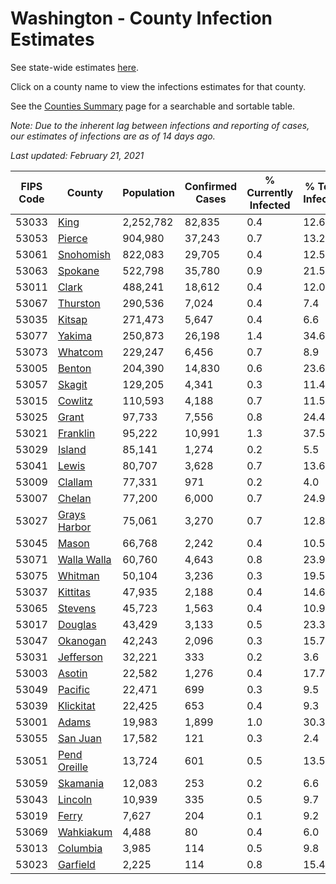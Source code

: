 # Washington - County Infection Estimates

See state-wide estimates [here](/infections/us-wa).

Click on a county name to view the infections estimates for that county.

See the [Counties Summary](/infections/summary-counties) page for a searchable and sortable table.

*Note: Due to the inherent lag between infections and reporting of cases, our estimates of infections are as of 14 days ago.*

*Last updated: February 21, 2021*

|   FIPS Code |                       County |   Population |   Confirmed Cases |   % Currently Infected |   % Total Infected |
|-------------|------------------------------|--------------|-------------------|------------------------|--------------------|
|       53033 |                 [King](king) |    2,252,782 |            82,835 |                    0.4 |               12.6 |
|       53053 |             [Pierce](pierce) |      904,980 |            37,243 |                    0.7 |               13.2 |
|       53061 |       [Snohomish](snohomish) |      822,083 |            29,705 |                    0.4 |               12.5 |
|       53063 |           [Spokane](spokane) |      522,798 |            35,780 |                    0.9 |               21.5 |
|       53011 |               [Clark](clark) |      488,241 |            18,612 |                    0.4 |               12.0 |
|       53067 |         [Thurston](thurston) |      290,536 |             7,024 |                    0.4 |                7.4 |
|       53035 |             [Kitsap](kitsap) |      271,473 |             5,647 |                    0.4 |                6.6 |
|       53077 |             [Yakima](yakima) |      250,873 |            26,198 |                    1.4 |               34.6 |
|       53073 |           [Whatcom](whatcom) |      229,247 |             6,456 |                    0.7 |                8.9 |
|       53005 |             [Benton](benton) |      204,390 |            14,830 |                    0.6 |               23.6 |
|       53057 |             [Skagit](skagit) |      129,205 |             4,341 |                    0.3 |               11.4 |
|       53015 |           [Cowlitz](cowlitz) |      110,593 |             4,188 |                    0.7 |               11.5 |
|       53025 |               [Grant](grant) |       97,733 |             7,556 |                    0.8 |               24.4 |
|       53021 |         [Franklin](franklin) |       95,222 |            10,991 |                    1.3 |               37.5 |
|       53029 |             [Island](island) |       85,141 |             1,274 |                    0.2 |                5.5 |
|       53041 |               [Lewis](lewis) |       80,707 |             3,628 |                    0.7 |               13.6 |
|       53009 |           [Clallam](clallam) |       77,331 |               971 |                    0.2 |                4.0 |
|       53007 |             [Chelan](chelan) |       77,200 |             6,000 |                    0.7 |               24.9 |
|       53027 | [Grays Harbor](grays-harbor) |       75,061 |             3,270 |                    0.7 |               12.8 |
|       53045 |               [Mason](mason) |       66,768 |             2,242 |                    0.4 |               10.5 |
|       53071 |   [Walla Walla](walla-walla) |       60,760 |             4,643 |                    0.8 |               23.9 |
|       53075 |           [Whitman](whitman) |       50,104 |             3,236 |                    0.3 |               19.5 |
|       53037 |         [Kittitas](kittitas) |       47,935 |             2,188 |                    0.4 |               14.6 |
|       53065 |           [Stevens](stevens) |       45,723 |             1,563 |                    0.4 |               10.9 |
|       53017 |           [Douglas](douglas) |       43,429 |             3,133 |                    0.5 |               23.3 |
|       53047 |         [Okanogan](okanogan) |       42,243 |             2,096 |                    0.3 |               15.7 |
|       53031 |       [Jefferson](jefferson) |       32,221 |               333 |                    0.2 |                3.6 |
|       53003 |             [Asotin](asotin) |       22,582 |             1,276 |                    0.4 |               17.7 |
|       53049 |           [Pacific](pacific) |       22,471 |               699 |                    0.3 |                9.5 |
|       53039 |       [Klickitat](klickitat) |       22,425 |               653 |                    0.4 |                9.3 |
|       53001 |               [Adams](adams) |       19,983 |             1,899 |                    1.0 |               30.3 |
|       53055 |         [San Juan](san-juan) |       17,582 |               121 |                    0.3 |                2.4 |
|       53051 | [Pend Oreille](pend-oreille) |       13,724 |               601 |                    0.5 |               13.5 |
|       53059 |         [Skamania](skamania) |       12,083 |               253 |                    0.2 |                6.6 |
|       53043 |           [Lincoln](lincoln) |       10,939 |               335 |                    0.5 |                9.7 |
|       53019 |               [Ferry](ferry) |        7,627 |               204 |                    0.1 |                9.2 |
|       53069 |       [Wahkiakum](wahkiakum) |        4,488 |                80 |                    0.4 |                6.0 |
|       53013 |         [Columbia](columbia) |        3,985 |               114 |                    0.5 |                9.8 |
|       53023 |         [Garfield](garfield) |        2,225 |               114 |                    0.8 |               15.4 |